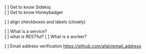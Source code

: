 [ ] Get to know Sidekiq   
[ ] Get to know Honeybadger

[ ] align checkboxes and labels (closely)

[ ] What is a service?   
[ ] what is RESTful?
[ ] What is a worker?

[ ] Email address verification https://github.com/afair/email_address  
